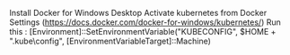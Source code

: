Install Docker for Windows Desktop
Activate kubernetes from Docker Settings (https://docs.docker.com/docker-for-windows/kubernetes/)
Run this : [Environment]::SetEnvironmentVariable("KUBECONFIG", $HOME + ".kube\config", [EnvironmentVariableTarget]::Machine)